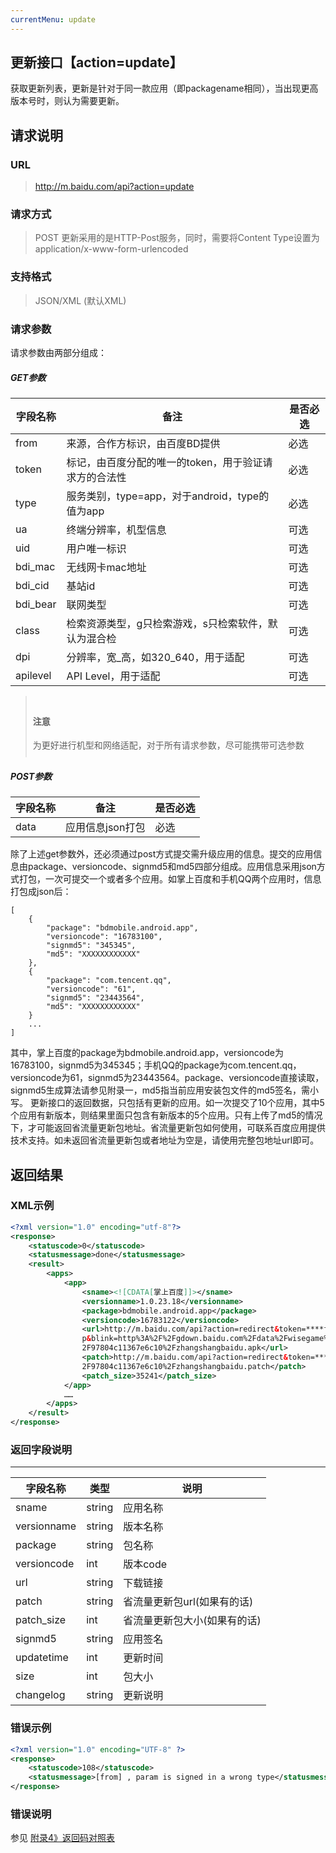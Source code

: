 ```yaml
---
currentMenu: update
---
```

## 更新接口【action=update】
获取更新列表，更新是针对于同一款应用（即packagename相同），当出现更高版本号时，则认为需要更新。

## 请求说明 ##
### URL ###
> http://m.baidu.com/api?action=update

### 请求方式 ###
> <red>POST</red>
更新采用的是HTTP-Post服务，同时，需要将Content Type设置为application/x-www-form-urlencoded

### 支持格式 ###
> JSON/XML (默认XML)

### 请求参数 ###
请求参数由两部分组成：
##### GET参数 #####
|字段名称  | 备注 | 是否必选
| ------------ | ------------ | ------------
| from   | 来源，合作方标识，由百度BD提供 | <red>必选</red>
| token  | 标记，由百度分配的唯一的token，用于验证请求方的合法性 | <red>必选</red>
| type  |服务类别，type=app，对于android，type的值为app | <red>必选</red>
| ua    |终端分辨率，机型信息|    可选
| uid   |用户唯一标识 |可选
|bdi_mac    |无线网卡mac地址| 可选
|bdi_cid    |基站id   |可选
|bdi_bear   |联网类型   |可选
|class |检索资源类型，g只检索游戏，s只检索软件，默认为混合检|  可选
|dpi    |分辨率，宽_高，如320_640，用于适配  |可选
|apilevel|  API Level，用于适配| 可选

<blockquote class="bs-callout bs-callout-warning" style="padding:10px"><h4>注意</h4>为更好进行机型和网络适配，对于所有请求参数，尽可能携带可选参数</blockquote>

##### POST参数 #####
|字段名称  | 备注 | 是否必选
| ------------ | ------------ | ------------
| data   | 应用信息json打包 | <red>必选</red>

<tab></tab>除了上述get参数外，还必须通过post方式提交需升级应用的信息。提交的应用信息由package、versioncode、signmd5和md5四部分组成。应用信息采用json方式打包，一次可提交一个或者多个应用。如掌上百度和手机QQ两个应用时，信息打包成json后：
```
[
    {
        "package": "bdmobile.android.app",
        "versioncode": "16783100",
        "signmd5": "345345",
        "md5": "XXXXXXXXXXXX"
    },
    {
        "package": "com.tencent.qq",
        "versioncode": "61",
        "signmd5": "23443564",
        "md5": "XXXXXXXXXXXX"
    }
    ...
]
```
其中，掌上百度的package为bdmobile.android.app，versioncode为16783100，signmd5为345345；手机QQ的package为com.tencent.qq，versioncode为61，signmd5为23443564。package、versioncode直接读取，signmd5生成算法请参见附录一，md5指当前应用安装包文件的md5签名，需小写。
<tab></tab>更新接口的返回数据，只包括有更新的应用。如一次提交了10个应用，其中5个应用有新版本，则结果里面只包含有新版本的5个应用。只有上传了md5的情况下，才可能返回省流量更新包地址。省流量更新包如何使用，可联系百度应用提供技术支持。如未返回省流量更新包或者地址为空是，请使用完整包地址url即可。

## 返回结果 ##
### XML示例 ###
```xml
<?xml version="1.0" encoding="utf-8"?>
<response>
    <statuscode>0</statuscode>
    <statusmessage>done</statusmessage>
    <result>
        <apps>
            <app>
                <sname><![CDATA[掌上百度]]></sname>
                <versionname>1.0.23.18</versionname>
                <package>bdmobile.android.app</package>
                <versioncode>16783122</versioncode>
                <url>http://m.baidu.com/api?action=redirect&token=****from=****type=ap
                p&blink=http%3A%2F%2Fgdown.baidu.com%2Fdata%2Fwisegame%
                2F97804c11367e6c10%2Fzhangshangbaidu.apk</url>
                <patch>http://m.baidu.com/api?action=redirect&token=****from=****type=app&blink=http%3A%2F%2Fgdown.baidu.com%2Fdata%2Fwisegame%
                2F97804c11367e6c10%2Fzhangshangbaidu.patch</patch>
                <patch_size>35241</patch_size>
            </app>
            ……
        </apps>
    </result>
</response>
```

### 返回字段说明 ###
----------
| 字段名称   | 类型   | 说明
| ------------ | ------------ | ------------
| sname | string | 应用名称
| versionname  | string | 版本名称
| package | string | 包名称
| versioncode| int | 版本code
| url| string | 下载链接
| patch| string | 省流量更新包url(如果有的话)
| patch_size| int | 省流量更新包大小(如果有的话)
| signmd5| string | 应用签名
| updatetime| int | 更新时间
| size| int | 包大小
| changelog| string | 更新说明

### 错误示例 ###
```xml
<?xml version="1.0" encoding="UTF-8" ?>
<response>
    <statuscode>108</statuscode>
    <statusmessage>[from] , param is signed in a wrong type</statusmessage>
</response>
```
### 错误说明 ###
参见 [附录4》返回码对照表](/api?bdi_docs=1&action=intro&source=natintro_extrainfo4 "附录4》返回码对照表")
